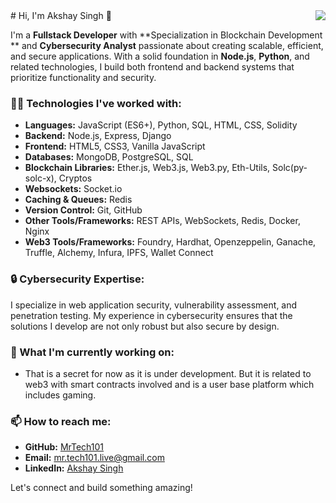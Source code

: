<img align ="right" src="https://visitor-badge.laobi.icu/badge?page_id=MrTech101.MrTech101" />
# Hi, I'm Akshay Singh 👋  

I'm a **Fullstack Developer** with **Specialization in Blockchain Development ** and **Cybersecurity Analyst** passionate about creating scalable, efficient, and secure applications. With a solid foundation in **Node.js**, **Python**, and related technologies, I build both frontend and backend systems that prioritize functionality and security. 

### 👨‍💻 Technologies I've worked with:
- **Languages:** JavaScript (ES6+), Python, SQL, HTML, CSS, Solidity
- **Backend:** Node.js, Express, Django
- **Frontend:** HTML5, CSS3, Vanilla JavaScript
- **Databases:** MongoDB, PostgreSQL, SQL
- **Blockchain Libraries:** Ether.js, Web3.js, Web3.py, Eth-Utils, Solc(py-solc-x), Cryptos
- **Websockets:** Socket.io
- **Caching & Queues:** Redis
- **Version Control:** Git, GitHub
- **Other Tools/Frameworks:** REST APIs, WebSockets, Redis, Docker, Nginx
- **Web3 Tools/Frameworks:** Foundry, Hardhat, Openzeppelin, Ganache, Truffle, Alchemy, Infura, IPFS, Wallet Connect
### 🔒 Cybersecurity Expertise:
I specialize in web application security, vulnerability assessment, and penetration testing. My experience in cybersecurity ensures that the solutions I develop are not only robust but also secure by design.

### 🚀 What I'm currently working on:
- That is a secret for now as it is under development. But it is related to web3 with smart contracts involved and is a user base platform which includes gaming.

### 📫 How to reach me:
- **GitHub:** [MrTech101](https://github.com/MrTech101)
- **Email:** mr.tech101.live@gmail.com
- **LinkedIn:** [Akshay Singh](https://www.linkedin.com/in/codename-akshay/)

Let's connect and build something amazing!
